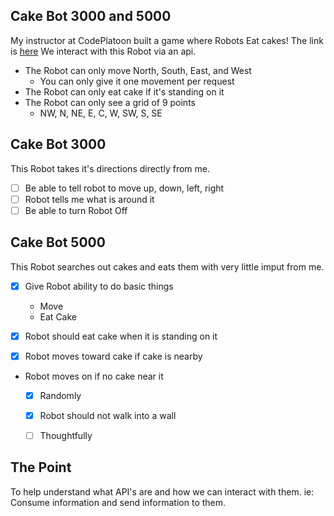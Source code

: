 Cake Bot 3000 and 5000
-------------

My instructor at CodePlatoon built a game where Robots Eat cakes!
The link is [here](https://github.com/JoshCheek/network_games)
We interact with this Robot via an api.

- The Robot can only move North, South, East, and West
  - You can only give it one movement per request
- The Robot can only eat cake if it's standing on it
- The Robot can only see a grid of 9 points
  - NW, N, NE,
    E,  C, W,
    SW, S, SE

Cake Bot 3000
-------------
This Robot takes it's directions directly from me.

- [ ] Be able to tell robot to move up, down, left, right
- [ ] Robot tells me what is around it
- [ ] Be able to turn Robot Off

Cake Bot 5000
-------------
This Robot searches out cakes and eats them
with very little imput from me.

- [x] Give Robot ability to do basic things
  - Move
  - Eat Cake

- [x] Robot should eat cake when it is standing on it
- [x] Robot moves toward cake if cake is nearby

- Robot moves on if no cake near it
  - [x] Randomly
  - [x] Robot should not walk into a wall
  - [ ] Thoughtfully


The Point
---------
To help understand what API's are and how we can interact with them.
ie: Consume information and send information to them.
